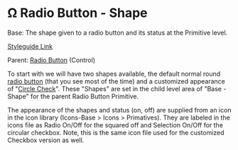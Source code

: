 # Ω Radio Button - Shape

Base: The shape given to a radio button and its status at the Primitive level.

[Styleguide Link](https://zpl.io/V0rdg0E)

Parent: [Radio Button](./) (Control)

To start with we will have two shapes available, the default normal round [radio button](https://zpl.io/V0rdg0E) (that you see most of the time) and a customized appearance of "[Circle Check](https://zpl.io/anBGkKv)". These "Shapes" are set in the child level area of "Base - Shape" for the parent Radio Button Primitive.

The appearance of the shapes and status (on, off) are supplied from an icon in the icon library (Icons-Base > Icons > Primatives). They are labeled in the icons file as Radio On/Off for the squared off and Selection On/Off for the circular checkbox. Note, this is the same icon file used for the customized Checkbox version as well.
